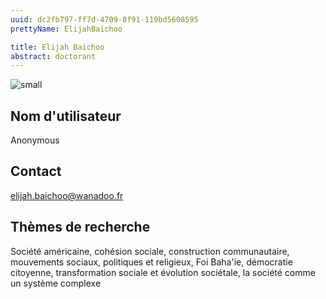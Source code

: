 ```yaml
---
uuid: dc2fb797-ff7d-4709-8f91-119bd5608595
prettyName: ElijahBaichoo

title: Elijah Baichoo
abstract: doctorant
---
```


![small](Baichoo_Elijah.jpg)

## ﻿Nom d'utilisateur

 Anonymous

## Contact

 elijah.baichoo@wanadoo.fr

## Thèmes de recherche

 Société américaine, cohésion sociale, construction communautaire, mouvements sociaux, politiques et religieux, Foi Baha'ie, démocratie citoyenne, transformation sociale et évolution sociétale, la société comme un système complexe

